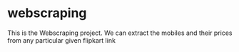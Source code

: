 # webscraping
This is the Webscraping project. We can extract the mobiles and their prices from any particular given flipkart link
